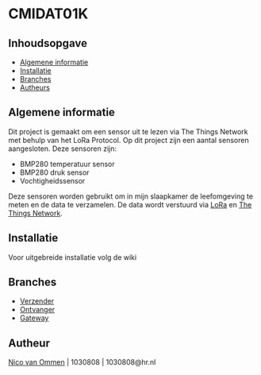 # CMIDAT01K

## Inhoudsopgave
<ul>
    <li><a href="## Algemene Informatie">Algemene informatie</a></li>
    <li><a href="## Installatie">Installatie</a></li>
    <li><a href="## Branches">Branches</a></li>
    <li><a href="## Autheurs">Autheurs</a></li>
</ul>

## Algemene informatie
<p>
Dit project is gemaakt om een sensor uit te lezen via The Things Network met behulp van het LoRa Protocol. Op dit project zijn een aantal sensoren
aangesloten. Deze sensoren zijn:

<ul>
    <li>BMP280 temperatuur sensor</li>
    <li>BMP280 druk sensor</li>
    <li>Vochtigheidssensor</li>
</ul>

Deze sensoren worden gebruikt om in mijn slaapkamer de leefomgeving te meten en de data te verzamelen. De data wordt verstuurd via <a href="https://en.wikipedia.org/wiki/LoRa">LoRa</a> en <a href="https://www.thethingsnetwork.org/">The Things Network</a>.

</p>


## Installatie
<p>Voor uitgebreide installatie volg de wiki</p>


## Branches
<ul>
    <li><a href="https://github.com/nicoripkip/CMIDAT01K/tree/sender">Verzender</a></li>
    <li><a href="https://github.com/nicoripkip/CMIDAT01K/tree/receiver">Ontvanger</a></li>
    <li><a href="https://github.com/nicoripkip/CMIDAT01K/tree/gateway">Gateway</a></li>
</ul>


## Autheur
<p>
    <a href="https://github.com/nicoripkip">Nico van Ommen</a> | 1030808 | 1030808@hr.nl
</p>
